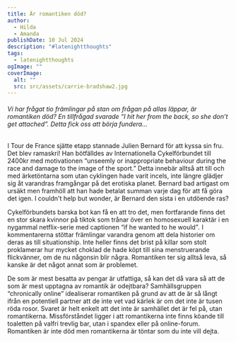 ```yaml
---
title: Är romantiken död?
author:
  - Hilda
  - Amanda
publishDate: 10 Jul 2024
description: "#latenightthoughts"
tags:
  - latenightthoughts
ogImage: ""
coverImage:
  alt: ""
  src: src/assets/carrie-bradshaw2.jpg
---
```

###### Vi har frågat tio främlingar på stan om frågan på allas läppar, är romantiken död? En tillfrågad svarade “I hit her from the back, so she don’t get attached”. Detta fick oss att börja fundera…

I Tour de France sjätte etapp stannade Julien Bernard för att kyssa sin fru. Det blev ramaskri! Han bötfälldes av Internationella Cykelförbundet till 2400kr med motivationen “unseemly or inappropriate behaviour during the race and damage to the image of the sport.” Detta innebär alltså att till och med ärketöntarna som utan cyklingen hade varit incels, inte längre glädjer sig åt varandras framgångar på det erotiska planet. Bernard bad artigast om ursäkt men framhöll att han hade betalat summan varje dag för att få göra det igen. I couldn't help but wonder, är Bernard den sista i en utdöende ras?

Cykelförbundets barska bot kan få en att tro det, men fortfarande finns det en stor skara kvinnor på tiktok som trånar över en homosexuell karaktär i en nygammal netflix-serie med captionen “if he wanted to he would”*.* I kommentarerna stöttar främlingar varandra genom att dela historier om deras as till situationship.  Inte heller finns det brist på killar som stolt proklamerar hur mycket choklad de hade köpt till sina menstruerande flickvänner, om de nu någonsin blir några. Romantiken ter sig alltså leva, så kanske är det något annat som är problemet.  

De som är mest besatta av pengar är utfattiga, så kan det då vara så att de som är mest upptagna av romantik är odejtbara? Samhällsgruppen “chronically online” idealiserar romantiken på grund av att de är så långt ifrån en potentiell partner att de inte vet vad kärlek är om det inte är tusen röda rosor. Svaret är helt enkelt att det inte är samhället det är fel på, utan romantikerna. Missförståndet ligger i att romantikerna inte finns köande till toaletten på valfri trevlig bar, utan i spandex eller på online-forum. Romantiken är inte död men romantikerna är töntar som du inte vill dejta.
